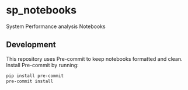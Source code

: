 # sp_notebooks
System Performance analysis  Notebooks

## Development

This repository uses Pre-commit to keep notebooks formatted and clean. Install Pre-commit by running:

```bash
pip install pre-commit
pre-commit install
```

